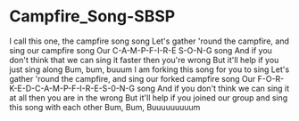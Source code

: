 # Campfire_Song-SBSP
I call this one, the campfire song song
Let's gather 'round the campfire, and sing our campfire song
Our C-A-M-P-F-I-R-E S-O-N-G song
And if you don't think that we can sing it faster then you're wrong
But it'll help if you just sing along
Bum, bum, buuum
I am forking this song for you to sing
Let's gather 'round the campfire, and sing our forked campfire song 
Our F-O-R-K-E-D-C-A-M-P-F-I-R-E-S-0-N-G song 
And if you don't think we can sing it at all then you are in the wrong
But it'll help if you joined our group and sing this song with each other
Bum, Bum, Buuuuuuuuum 

